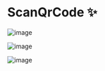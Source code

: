 # ScanQrCode ✨

![image](https://user-images.githubusercontent.com/79959818/177886662-f2f61e59-1c0c-421b-9f1d-fd0755a35003.png)


![image](https://user-images.githubusercontent.com/79959818/177886514-6ee76395-fb8b-40cb-9d62-9f52170e6143.png)


![image](https://user-images.githubusercontent.com/79959818/177886348-81465c16-fa5b-4e08-8d30-460db8aa85d2.png)


